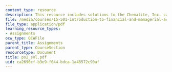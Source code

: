 ```yaml
---
content_type: resource
description: This resource includes solutions to the Chemalite, Inc. case problems.
file: /media/courses/15-501-introduction-to-financial-and-managerial-accounting-spring-2004/ca2690cfb3e9f044bdca1a48572c90af_ps2_sol.pdf
file_type: application/pdf
learning_resource_types:
- Assignments
ocw_type: OCWFile
parent_title: Assignments
parent_type: CourseSection
resourcetype: Document
title: ps2_sol.pdf
uid: ca2690cf-b3e9-f044-bdca-1a48572c90af
---
```

